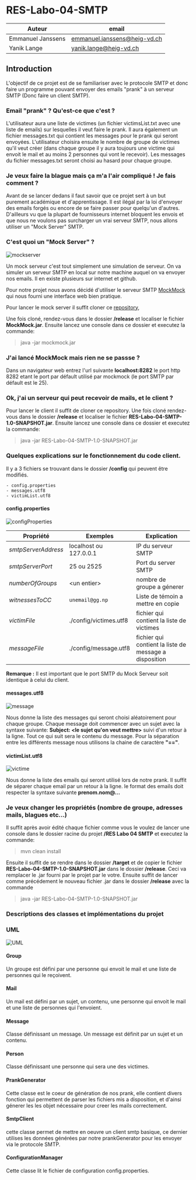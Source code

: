 
# RES-Labo-04-SMTP

|Auteur|email|
|-----------------|--------------|
| Emmanuel Janssens | emmanuel.janssens@heig-vd.ch|
| Yanik Lange | yanik.lange@heig-vd.ch

## Introduction

L'objectif de ce projet est de se familiariser avec le protocole SMTP et donc faire un programme pouvant envoyer des emails "prank" à un serveur SMTP (Donc faire un client SMTP).
 

### Email "prank" ? Qu'est-ce que c'est ?

L'utilisateur aura une liste de victimes (un fichier victimsList.txt avec une liste de emails) sur lesquelles il veut faire le prank. Il aura également un fichier messages.txt qui contient les messages pour le prank qui seront envoyées.
L'utilisateur choisira ensuite le nombre de groupe de victimes qu'il veut créer (dans chaque groupe il y aura toujours une victime qui envoit le mail et au moins 2 personnes qui vont le recevoir). Les messages du fichier messages.txt seront choisi au hasard pour chaque groupe.


### Je veux faire la blague mais ça m'a l'air compliqué ! Je fais comment ?

Avant de se lancer dedans il faut savoir que ce projet sert à un but purement académique et d'apprentissage. Il est ilégal par la loi d'envoyer des emails forgés ou encore de se faire passer pour quelqu'un d'autres. D'ailleurs vu que la plupart de fournisseurs internet bloquent les envois et que nous ne voulons pas surcharger un vrai serveur SMTP, nous allons utiliser un "Mock Server" SMTP.

### C'est quoi un "Mock Server" ?
![mockserver](images/mockmock.PNG)

Un mock serveur c'est tout simplement une simulation de serveur. On va simuler un serveur SMTP en local sur notre machine auquel on va envoyer nos emails.
Il en existe plusieurs sur internet et github. 

Pour notre projet nous avons décidé d'utiliser le serveur SMTP [MockMock](https://github.com/tweakers/MockMock) qui nous fourni une interface web bien pratique.

Pour lancer le mock server il suffit cloner ce [repository](https://github.com/DominiqueComte/MockMock),

Une fois cloné, rendez-vous dans le dossier **/release** et localiser le fichier **MockMock.jar**.
Ensuite lancez une console dans ce dossier et executez la commande:
>java -jar mockmock.jar

### J'ai lancé MockMock mais rien ne se passse ?

Dans un navigateur web entrez l'url suivante **localhost:8282** le port http 8282 etant le port par défault utilisé par mockmock (le port SMTP par défault est le 25).

### Ok, j'ai un serveur qui peut recevoir de mails, et le client ?

Pour lancer le client il suffit de cloner ce repository.
Une fois cloné rendez-vous dans le dossier **/release** et localiser le fichier **RES-Labo-04-SMTP-1.0-SNAPSHOT.jar**.
Ensuite lancez une console dans ce dossier et executez la commande:
>java -jar RES-Labo-04-SMTP-1.0-SNAPSHOT.jar

### Quelques explications sur le fonctionnement du code client.
Il y a 3 fichiers se trouvant dans le dossier **/config** qui peuvent être modifiés.

    - config.properties
    - messages.utf8
    - victimList.utf8


#### config.properties
![configProperties](images/properties.PNG)


|Propriété               |Exemples                          |Explication
|----------------    |-------------------------------|-----------------------------|
|*smtpServerAddress*| localhost ou 127.0.0.1        |  IP du serveur SMTP  |
|*smtpServerPort*   | 25 ou 2525                    |Port du server SMTP |
|*numberOfGroups*   |\<un entier\>                  |nombre de groupe a génerer |
| *witnessesToCC*    | `unemail@gg.np`               |Liste de témoin a mettre en copie|
|*victimFile*|./config/victimes.utf8|fichier qui contient la liste de victimes|
|*messageFile*|./config/message.utf8|fichier qui contient la liste de message a disposition|

**Remarque :** Il est important que le port SMTP du Mock Serveur soit identique à celui du client.


#### messages.utf8
![message](images/message.PNG)

Nous donne la liste des messages qui seront choisi aléatoirement pour chaque groupe.
Chaque message doit commencer avec un sujet avec la syntaxe suivante:  **Subject: <le sujet qu'on veut mettre>** suivi d'un retour à la ligne. Tout ce qui suit sera le contenu du message.
Pour la séparation entre les différents message nous utilisons la chaine de caractère **"=="**.

#### victimList.utf8
![victime](images/victimes.PNG)

Nous donne la liste des emails qui seront utilisé lors de notre prank. Il suffit de séparer chaque email par un retour à la ligne.
le format des emails doit respecter la syntaxe suivante **prenom.nom@...**

### Je veux changer les propriétés (nombre de groupe, adresses mails, blagues etc...)
Il suffit après avoir édité chaque fichier comme vous le voulez de lancer une console dans le dossier racine du projet **/RES Labo 04 SMTP** et executez la commande:
>mvn clean install

Ensuite il suffit de se rendre dans le dossier **/target** et de copier le fichier **RES-Labo-04-SMTP-1.0-SNAPSHOT.jar** dans le dossier **/release**.
Ceci va remplacer le .jar fourni par le projet par le votre.
Ensuite suffit de lancer comme précédement le nouveau fichier .jar dans le dossier **/release** avec la commande
>java -jar RES-Labo-04-SMTP-1.0-SNAPSHOT.jar


### Descriptions des classes et implémentations du projet
### UML
![UML](images/UML.png)

#### Group

Un groupe est défini par une personne qui envoit le mail et une liste de personnes qui le reçoivent.

#### Mail

Un mail est défini par un sujet, un contenu, une personne qui envoit le mail et une liste de personnes qui l'envoient.

#### Message

Classe définissant un message. Un message est définit par un sujet et un contenu.

#### Person

Classe définissant une personne qui sera une des victimes.

#### PrankGenerator

Cette classe est le coeur de génération de nos prank, elle contient divers fonction qui permettent de parser les fichiers
mis a disposition, et d'ainsi génerer les les objet nécessaire pour creer les mails correctement.

#### SmtpClient

cette classe permet de mettre en oeuvre un client smtp basique, ce dernier utilises les données générées par 
notre prankGenerator pour les envoyer via le protocole SMTP.

#### ConfigurationManager

Cette classe lit le fichier de configuration config.properties.
